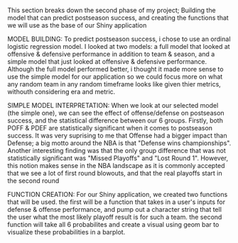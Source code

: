 This section breaks down the second phase of my project; Building the model that can predict postseason success, and creating the functions that we will use as the base of our Shiny application

MODEL BUILDING:
To predict postseason success, i chose to use an ordinal logistic regression model. I looked at two models: a full model that looked at offensive & defensive performance in addition to team & season, and a simple model that just looked at offensive & defensive performance. Although the full model performed better, i thought it made more sense to use the simple model for our application so we could focus more on what any random team in any random timeframe looks like given thier metrics, withouth considering era and metric.

SIMPLE MODEL INTERPRETATION:
When we look at our selected model (the simple one), we can see the effect of offense/defense on postseason success, and the statistical difference between our 6 groups. Firstly, both POFF & PDEF are statistically significant when it comes to postseason success. It was very suprising to me that Offense had a bigger impact than Defense; a big motto around the NBA is that "Defense wins championships". Another interesting finding was that the only group difference that was not statistically significant was "Missed Playoffs" and "Lost Round 1". However, this notion makes sense in the NBA landscape as it is commonly accepted that we see a lot of first round blowouts, and that the real playoffs start in the second round

FUNCTION CREATION:
For our Shiny application, we created two functions that will be used. the first will be a function that takes in a user's inputs for defense & offense performance, and pump out a character string that tell the user what the most likely playoff result is for such a team. the second function will take all 6 probabilites and create a visual using geom bar to visualize these probabilities in a barplot.

